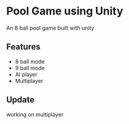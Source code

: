 # Pool Game using Unity

An 8 ball pool game built with unity

## Features

- 8 ball mode
- 9 ball mode
- AI player
- Multiplayer

## Update

working on multiplayer
